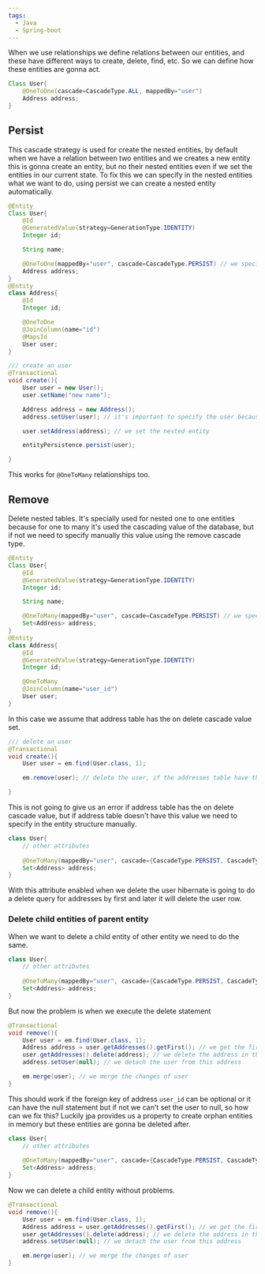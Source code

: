 ```yaml
---
tags:
  - Java
  - Spring-boot
---
```

When we use relationships we define relations between our entities, and these have different ways to create, delete, find, etc. So we can define how these entities are gonna act.
```java
Class User{
	@OneToOne(cascade=CascadeType.ALL, mappedBy="user")
	Address address;
}
```
## Persist
This cascade strategy is used for create the nested entities, by default when we have a relation between two entities and we creates a new entity this is gonna create an entity, but no their nested entities even if we set the entities in our current state. To fix this we can specify in the nested entities what we want to do, using persist we can create a nested entity automatically.
```java
@Entity
Class User{
	@Id
	@GeneratedValue(strategy=GenerationType.IDENTITY)
	Integer id;

	String name;

	@OneToOne(mappedBy="user", cascade=CascadeType.PERSIST) // we specify that nested entities are going to be created
	Address address;
}
@Entity
class Address{
	@Id
	Integer id;

	@OneToOne
	@JoinColumn(name="id")
	@MapsId
	User user;
}

/// create an user
@Transactional
void create(){
	User user = new User();
	user.setName("new name");

	Address address = new Address();
	address.setUser(user); // it's important to specify the user because the address id is dependent of user id

	user.setAddress(address); // we set the nested entity

	entityPersistence.persist(user);

}

```
This works for `@OneToMany` relationships too.
## Remove

Delete nested tables. It's specially used for nested one to one entities because for one to many it's used the cascading value of the database, but if not we need to specify manually this value using the remove cascade type.
```java
@Entity
Class User{
	@Id
	@GeneratedValue(strategy=GenerationType.IDENTITY)
	Integer id;

	String name;

	@OneToMany(mappedBy="user", cascade=CascadeType.PERSIST) // we specify that nested entities are going to be created
	Set<Address> address;
}
@Entity
class Address{
	@Id
	@GeneratedValue(strategy=GenerationType.IDENTITY)
	Integer id;

	@OneToMany
	@JoinColumn(name="user_id")
	User user;
}
```
In this case we assume that address table has the on delete cascade value set.
```java
/// delete an user
@Transactional
void create(){
	User user = em.find(User.class, 1);

	em.remove(user); // delete the user, if the addresses table have the on cascade delete it's not gonna give us an error.

}
```
This is not going to give us an error if address table  has the on delete cascade value, but if address table doesn't have this value we need to specify in the entity structure manually.
```java
class User{
	// other attributes
	
	@OneToMany(mappedBy="user", cascade={CascadeType.PERSIST, CascadeType.REMOVE}) // we specify remove type
	Set<Address> address;
}

```
With this attribute enabled when we delete the user hibernate is going to do a delete query for addresses by first and later it will delete the user row.
### Delete child entities of parent entity
When we want to delete a child entity of other entity we need to do the same.
```java
class User{
	// other attributes
	
	@OneToMany(mappedBy="user", cascade={CascadeType.PERSIST, CascadeType.REMOVE}) // we specify remove type
	Set<Address> address;
}
```
But now the problem is when we execute the delete statement
```java
@Transactional
void remove(){
	User user = em.find(User.class, 1);
	Address address = user.getAddresses().getFirst(); // we get the first address of this user
	user.getAddresses().delete(address); // we delete the address in the array
	address.setUser(null); // we detach the user from this address

	em.merge(user); // we merge the changes of user
}
```
This should work if the foreign key of address `user_id` can be optional or it can have the null statement but if not we can't set the user to null, so how can we fix this?
Luckily jpa provides us a property to create orphan entities in memory but these entities are gonna be deleted after.
```java
class User{
	// other attributes
	
	@OneToMany(mappedBy="user", cascade={CascadeType.PERSIST, CascadeType.REMOVE}, orphanRemoval=true) // we specify orphanRemoval
	Set<Address> address;
}
```
Now we can delete a child entity without problems.
```java
@Transactional
void remove(){
	User user = em.find(User.class, 1);
	Address address = user.getAddresses().getFirst(); // we get the first address of this user
	user.getAddresses().delete(address); // we delete the address in the array
	address.setUser(null); // we detach the user from this address

	em.merge(user); // we merge the changes of user
}
```
